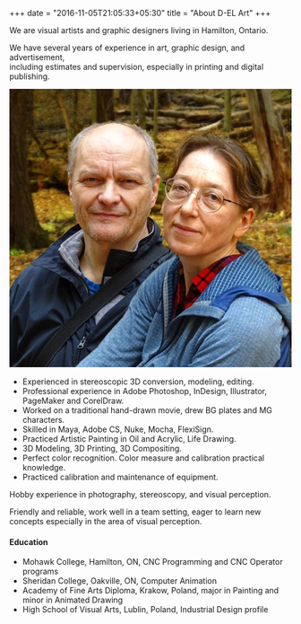 +++
date = "2016-11-05T21:05:33+05:30"
title = "About D-EL Art"
+++

We are visual artists and graphic designers living in Hamilton, Ontario.

We have several years of experience in art, graphic design, and advertisement, <br>
including estimates and supervision, especially in printing and digital publishing.

![sample image](/img/portfolio/D+E_portrait.jpg)

* Experienced in stereoscopic 3D conversion, modeling, editing.
* Professional experience in Adobe Photoshop, InDesign, Illustrator, PageMaker and CorelDraw.
* Worked on a traditional hand-drawn movie, drew BG plates and MG characters.
* Skilled in Maya, Adobe CS, Nuke, Mocha, FlexiSign.
* Practiced Artistic Painting in Oil and Acrylic, Life Drawing.
* 3D Modeling, 3D Printing, 3D Compositing.
* Perfect color recognition. Color measure and calibration practical knowledge.
* Practiced calibration and maintenance of equipment.

Hobby experience in photography, stereoscopy, and visual perception.

Friendly and reliable, work well in a team setting, eager to learn new concepts especially in the area of visual perception.

#### Education

* Mohawk College, Hamilton, ON, CNC Programming and CNC Operator programs
* Sheridan College, Oakville, ON, Computer Animation
* Academy of Fine Arts Diploma, Krakow, Poland, major in Painting and minor in Animated Drawing
* High School of Visual Arts, Lublin, Poland, Industrial Design profile
